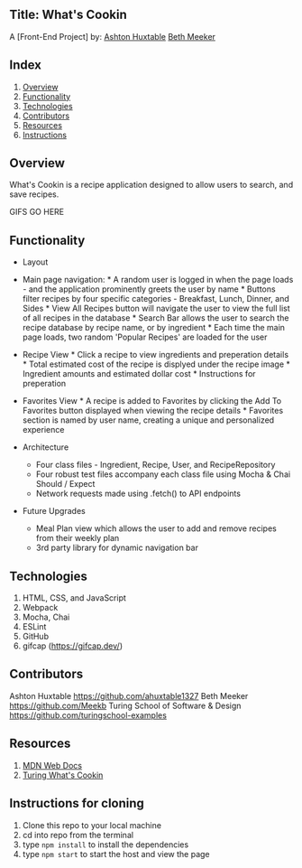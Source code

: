 ## Title: What's Cookin 

A [Front-End Project] by: [Ashton Huxtable](https://github.com/ahuxtable1327)
                          [Beth Meeker](https://github.com/Meekb)

## Index

1. [Overview](#overview)
2. [Functionality](#functionality)
3. [Technologies](#technologies)
4. [Contributors](#contributors)
5. [Resources](#resources)
6. [Instructions](#instructions)

## Overview
  What's Cookin is a recipe application designed to allow users to search, and save recipes. 

GIFS GO HERE

## Functionality
  
  * Layout

   - Main page navigation:
    * A random user is logged in when the page loads - and the application prominently greets the user by name
    * Buttons filter recipes by four specific categories - Breakfast, Lunch, Dinner, and Sides
    * View All Recipes button will navigate the user to view the full list of all recipes in the database
    * Search Bar allows the user to search the recipe database by recipe name, or by ingredient
    * Each time the main page loads, two random 'Popular Recipes' are loaded for the user 
  
   - Recipe View
    * Click a recipe to view ingredients and preperation details
    * Total estimated cost of the recipe is displyed under the recipe image
    * Ingredient amounts and estimated dollar cost
    * Instructions for preperation
   
   - Favorites View
    * A recipe is added to Favorites by clicking the Add To Favorites button displayed when viewing the recipe details
    * Favorites section is named by user name, creating a unique and personalized experience
   
  * Architecture 
    * Four class files - Ingredient, Recipe, User, and RecipeRepository
    * Four robust test files accompany each class file using Mocha & Chai Should / Expect
    * Network requests made using .fetch() to API endpoints 

  * Future Upgrades
    * Meal Plan view which allows the user to add and remove recipes from their weekly plan
    * 3rd party library for dynamic navigation bar

 
## Technologies
  1. HTML, CSS, and JavaScript
  2. Webpack
  3. Mocha, Chai
  4. ESLint
  5. GitHub
  6. gifcap (https://gifcap.dev/)

## Contributors
  Ashton Huxtable https://github.com/ahuxtable1327
  Beth Meeker https://github.com/Meekb
  Turing School of Software & Design https://github.com/turingschool-examples

## Resources
  1. [MDN Web Docs](https://developer.mozilla.org/en-US/)
  2. [Turing What's Cookin](https://frontend.turing.edu/projects/whats-cookin.html)

## Instructions for cloning
  1. Clone this repo to your local machine
  2. cd into repo from the terminal
  3. type `npm install` to install the dependencies
  4. type `npm start` to start the host and view the page
